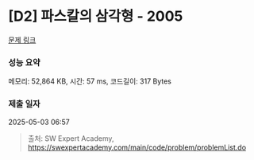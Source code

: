 # [D2] 파스칼의 삼각형 - 2005 

[문제 링크](https://swexpertacademy.com/main/code/problem/problemDetail.do?contestProbId=AV5P0-h6Ak4DFAUq) 

### 성능 요약

메모리: 52,864 KB, 시간: 57 ms, 코드길이: 317 Bytes

### 제출 일자

2025-05-03 06:57



> 출처: SW Expert Academy, https://swexpertacademy.com/main/code/problem/problemList.do